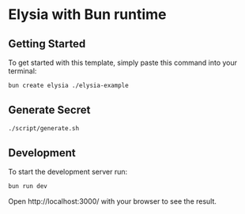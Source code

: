 # Elysia with Bun runtime

## Getting Started

To get started with this template, simply paste this command into your terminal:

```bash
bun create elysia ./elysia-example
```

## Generate Secret

```sh
./script/generate.sh
```

## Development

To start the development server run:

```bash
bun run dev
```

Open http://localhost:3000/ with your browser to see the result.

